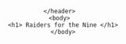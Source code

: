  <html>
   <header>
    
    </header>
    <body>
      <h1> Raiders for the Nine </h1>
      </body>
